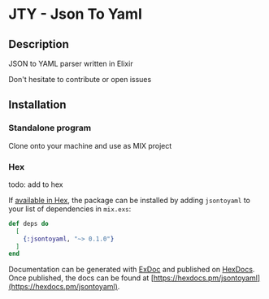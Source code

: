 # JTY - Json To Yaml

## Description
JSON to YAML parser written in Elixir

Don't hesitate to contribute or open issues

## Installation

### Standalone program

Clone onto your machine and use as MIX project

### Hex
todo: add to hex

If [available in Hex](https://hex.pm/docs/publish), the package can be installed
by adding `jsontoyaml` to your list of dependencies in `mix.exs`:

```elixir
def deps do
  [
    {:jsontoyaml, "~> 0.1.0"}
  ]
end
```

Documentation can be generated with [ExDoc](https://github.com/elixir-lang/ex_doc)
and published on [HexDocs](https://hexdocs.pm). Once published, the docs can
be found at [https://hexdocs.pm/jsontoyaml](https://hexdocs.pm/jsontoyaml).

